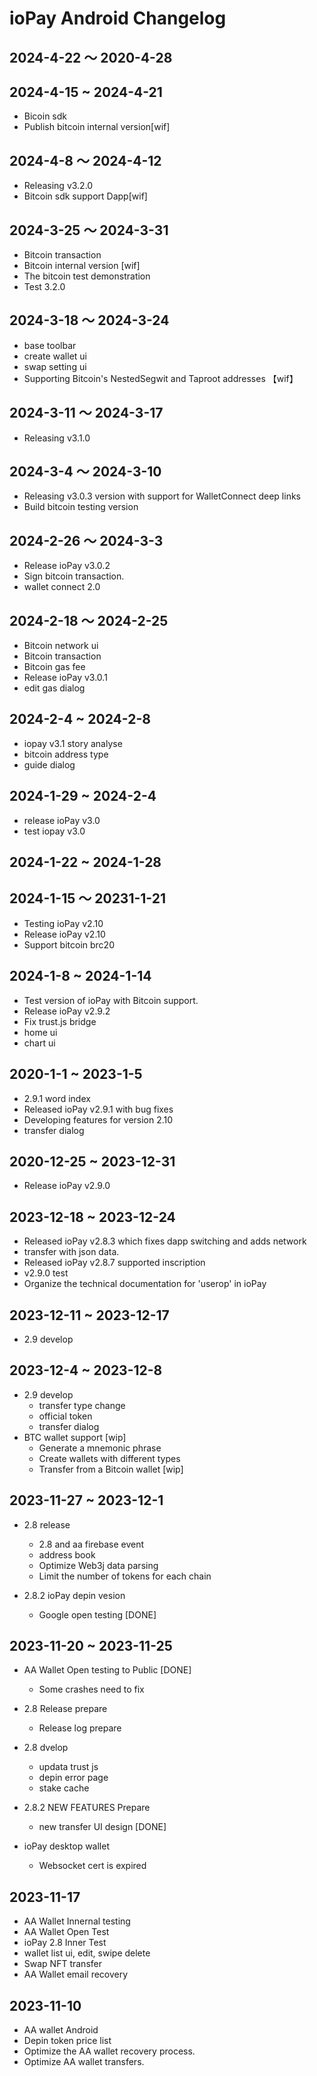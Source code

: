 # ioPay Android Changelog

## 2024-4-22 ～ 2020-4-28

## 2024-4-15 ~ 2024-4-21
  - Bicoin sdk
  - Publish bitcoin internal version[wif]

## 2024-4-8 ～ 2024-4-12
  - Releasing v3.2.0
  - Bitcoin sdk support Dapp[wif]

## 2024-3-25 ～ 2024-3-31
  - Bitcoin transaction
  - Bitcoin internal version [wif]
  - The bitcoin test demonstration
  - Test 3.2.0

## 2024-3-18 ～ 2024-3-24
  - base toolbar
  - create wallet ui
  - swap setting ui
  - Supporting Bitcoin's NestedSegwit and Taproot addresses 【wif】

## 2024-3-11 ～ 2024-3-17
  - Releasing v3.1.0

## 2024-3-4 ～ 2024-3-10
  - Releasing v3.0.3 version with support for WalletConnect deep links
  - Build bitcoin testing version

## 2024-2-26 ～ 2024-3-3
  - Release ioPay v3.0.2
  - Sign bitcoin transaction.
  - wallet connect 2.0


## 2024-2-18 ～ 2024-2-25
  - Bitcoin network ui
  - Bitcoin transaction
  - Bitcoin gas fee
  - Release ioPay v3.0.1
  - edit gas dialog


## 2024-2-4 ~ 2024-2-8
  - iopay v3.1 story analyse
  - bitcoin address type
  - guide dialog

## 2024-1-29 ~ 2024-2-4
  - release ioPay v3.0
  - test iopay v3.0

## 2024-1-22 ~ 2024-1-28

## 2024-1-15 ～ 20231-1-21
  - Testing ioPay v2.10
  - Release ioPay v2.10
  - Support bitcoin brc20

## 2024-1-8 ~ 2024-1-14
  - Test version of ioPay with Bitcoin support.
  - Release ioPay v2.9.2
  - Fix trust.js bridge
  - home ui
  - chart ui

## 2020-1-1 ~ 2023-1-5
  - 2.9.1 word index
  - Released ioPay v2.9.1 with bug fixes
  - Developing features for version 2.10
  - transfer dialog

## 2020-12-25 ~ 2023-12-31
  - Release ioPay v2.9.0

## 2023-12-18 ~ 2023-12-24
  - Released ioPay v2.8.3 which fixes dapp switching and adds network
  - transfer with json data.
  - Released ioPay v2.8.7 supported inscription
  - v2.9.0 test 
  - Organize the technical documentation for 'userop' in ioPay

## 2023-12-11 ~ 2023-12-17
  - 2.9 develop

## 2023-12-4 ~ 2023-12-8
- 2.9 develop
  - transfer type change
  - official token
  - transfer dialog
- BTC wallet support [wip]
  - Generate a mnemonic phrase
  - Create wallets with different types 
  - Transfer from a Bitcoin wallet [wip]

## 2023-11-27 ~ 2023-12-1
- 2.8 release
  - 2.8 and aa firebase event
  - address book
  - Optimize Web3j data parsing
  - Limit the number of tokens for each chain

- 2.8.2 ioPay depin vesion
  - Google open testing [DONE]

## 2023-11-20 ~ 2023-11-25
- AA Wallet Open testing to Public [DONE]
   - Some crashes need to fix

- 2.8 Release prepare   
   - Release log prepare

- 2.8 dvelop
   - updata trust js
   - depin error page
   - stake cache

- 2.8.2 NEW FEATURES Prepare
  - new transfer UI design [DONE]

- ioPay desktop wallet
  - Websocket cert is expired

## 2023-11-17
- AA Wallet Innernal testing
- AA Wallet Open Test
- ioPay 2.8 Inner Test
- wallet list ui, edit, swipe delete
- Swap NFT transfer
- AA Wallet email recovery


## 2023-11-10

- AA wallet Android
- Depin token price list
- Optimize the AA wallet recovery process.
- Optimize AA wallet transfers.
  
